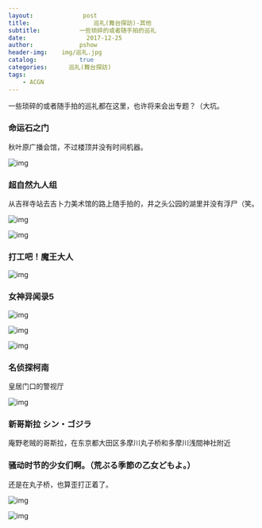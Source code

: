 ```yaml
---
layout:              post
title:                  巡礼(舞台探訪)-其他
subtitle:           一些琐碎的或者随手拍的巡礼
date:                 2017-12-25
author:             pshow
header-img:    img/巡礼.jpg
catalog:            true
categories:      巡礼(舞台探訪)
tags:
    - ACGN
---
```


 一些琐碎的或者随手拍的巡礼都在这里，也许将来会出专题？（大坑。

### 命运石之门

秋叶原广播会馆，不过楼顶并没有时间机器。

![img](https://nxpknw.bn.files.1drv.com/y4mOqrR2cksXuZ5p4kEcEE8aRILgaEDqIepKPXu4EHQ3loaTT6sulD415vKXaUEbDfu_QX_RlkkQjn2dr2m9TBbNxTZ2pN38P0rONDgYAf-ZAc4RM0UOfnh0KAn6HTtxCeEaDi3PJtWjiQfAD_-FrjLfCTFMYdGV4Tc9VS12cR3cAXcN0cHti9GahuurSyNG2dmOwx0C8ZqC8KFt-x3P127fg?width=3024&height=4032&cropmode=none)

### 超自然九人组

从吉祥寺站去吉卜力美术馆的路上随手拍的，井之头公园的湖里并没有浮尸（笑。

![img](https://nxpgnw.bn.files.1drv.com/y4mofp73Y76gFBHvBAAN-sNXerOlPn6v6y7ldYyiPHqyzYPyZbHksiLl_W_ms-C9rBXiRrcBX3VwWhMIl4t-w2-P4-sAeZ7VveIFBjEXjLU7dZh5XRVhfkBDzj76hq-3yLNBIqkb1u-TAs2BxSj_WipnVOb7FFVwr0waQGOGfIFdO8lsMw9PqZ0dtGl6Z2rE_VnddSfczaBTTRGO7ycBVjN9A?width=3024&height=4032&cropmode=none)

![img](https://nxphnw.bn.files.1drv.com/y4m9daZgw94wpkK_xQyXsFI6FAha_TxjyzXqWWDNe07862dojFpX7kYzUNfplbvh3sZ0grCowBzVEOtryet0iP2bdYwyT4oK7kbBrmq-8v32eHObgqXnbfi-b0y9ApG2xuVN1oUW3wPyUYRGP8sOkseGQDKvAnUee03Ib6T82OwHoff8Z9YxcF9zfkGgmg5DB-gkoq8B02HnfwyU1WAD5C0rQ?width=4032&height=3024&cropmode=none)

### 打工吧！魔王大人

![img](https://nnpgnw.bn.files.1drv.com/y4msj4cUD_EU23f2ZQuX3MwL0S_8oqyIqtCXUdcEHZBAkWADMdVPmPcN5XkXBEfPLXqHF_XlUfyzcWf4mbs2QIZFx7_0ar6wU5aJyIFJxkBHQsT2Gs_w7SKw-GOLnkGVGgn6kISqAAYGKh1KRv0Iz5KoxB1uKoivirXERDjfCMA5kA7tHFx_G5MulsAPGsQeCp88IUBcP-BvAhAAfvgr74law?width=1200&height=1598&cropmode=none)

### 女神异闻录5

![img](https://n3pfnw.bn.files.1drv.com/y4mKBgi7KmVekvwARw1nGjf83CIXp8mGsVtfdL1me5GqFKjfwrv4xvRnrue7TdIjuAbM_5f50i_-9gJbO9XLBP86wG9XxGKbmE-spOsQGP6cJDFNFhyUsr5cbGwOgtY1UiEY_6BUhabUOR94RNiywal7qwwT1zzaEsF24RlFKUZYzxHEukeiuKTOiGglZaFSP4nHtw-Gh8xurKbZlnK4PJqqA?width=750&height=3959&cropmode=none)

![img](https://nx98nw.bn.files.1drv.com/y4mk-_7phBMVBn02aLmPUvC-s1r0h5ySfPlkyYc7clT4al_0ajSqroUMGMfO4-R9b9mwoYbDp9PgtHyeUNCRaPQvY8ycxofOG96xMQjZkQUNZU4ldbup_QAZmFI5onVjV_XP9KWmB0kXbtZZGC_HiYr-RJ-CESmpVGwKOS6ecFalle5QZjzEiq6Py7C9ke6-Zb_l_T1qIumuh1wdT9QfQc1Cg?width=1200&height=1598&cropmode=none)

![img](https://nnpfnw.bn.files.1drv.com/y4mdBDZn4pyk1af5ubvrIsfS184RTHdlveHtEx9foBikLXbEtwRZjT1c2s4OKDP55PWg0B7Z_6ORSim2XB-dMsiv5PcQMkwFF-4K_an4GoXBz568Iwko-bKekf82DUuJSiDUPassHVY41zoP-CJ6fr28JP2s3eI73ZGbsr5CIKYYQSh0ec665N0m_iFlzomBToafJl_pUMc6mi4m4GnwZAXFQ?width=1200&height=1598&cropmode=none)

### 名侦探柯南

皇居门口的警视厅

![img](https://nnplnw.bn.files.1drv.com/y4mImP1ZsS_NzCRmvp6dpTobvikbx1VqnWAWcQk87Xr76J8N9fMUT0JKmom1Uj5SYV7LJrUV2I93wFust0q3u8Ar-ahW5cXU2I33V2Q8SHI1RhaKKnsCLW5RD63yJYnGfs7NVtpNfwtSI7_ohK1KXqdQt-_n8-xy1qNkfY9SH4kYCuSURwqX2dSKV9E57BM51Sa2_CWhfZvb5dti3HI2_8l7w?width=1200&height=1598&cropmode=none)

### 新哥斯拉 シン・ゴジラ

庵野老贼的哥斯拉，在东京都大田区多摩川丸子桥和多摩川浅間神社附近

### 骚动时节的少女们啊。（荒ぶる季節の乙女どもよ。）

还是在丸子桥，也算歪打正着了。

![img](https://n3pinw.bn.files.1drv.com/y4mL1m1JuL5M8tjJTFJEXc4_6lAKmwQSpKO8FDo8h9h9WncZ8oJBUdWM3VJZ2pixU8iBTw5ENexQJOqYJVH9BO9VmyGlp75L2rp5IebGnjpdShBpih4V1xIDQpdoVk8VpEmUPpsMNYsuSqmMRF-dQszIBffP-JGFoP5YwrJgePEefT_W1TH0kIgbI24Gn_eKwJYR1CfpSemMHW5d8gkun9TxQ?width=1920&height=2520&cropmode=none)

![img](https://n3pknw.bn.files.1drv.com/y4mIL8woCT4T2G3cawFF7fEXcxkTc9ER0oV9HRminSg_NYzGH3Z8CrgauTVoy4WuvckTzUmunBBFURk2CGSwQy3AtOD9Je5erdf6bI79r6sdT_0TBthy6uqC5aLecVmQdu8CL59OuriNcIaQiBTLnqbS3cXsVQzSL6qB59c-QGGrb0rKYvqzWur4httgYaJcA25QY7ftOW2Gpn4_arX35fITQ?width=960&height=1260&cropmode=none)
